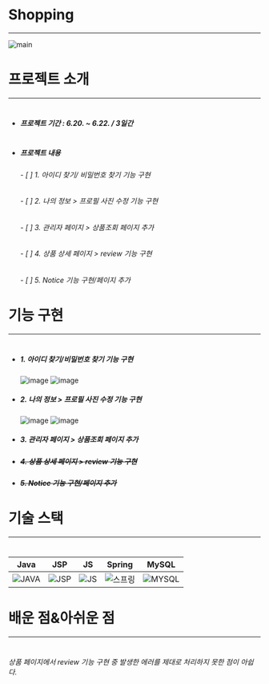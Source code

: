 # Shopping
---
![main](https://user-images.githubusercontent.com/103403612/174943640-569ff1e8-a23e-4ddf-8bc5-72f042ee93eb.jpg)
#
#
#
#
#
#

# 프로젝트 소개
---
#

- ##### 프로젝트 기간 : 6.20. ~ 6.22. / 3일간
#
- ##### 프로젝트 내용
    ###### - [ ] 1. 아이디 찾기/ 비밀번호 찾기 기능 구현
    ###### - [ ] 2. 나의 정보 > 프로필 사진 수정 기능 구현  
    ###### - [ ] 3. 관리자 페이지 > 상품조회 페이지 추가  
    ###### - [ ] 4. 상품 상세 페이지 > review 기능 구현  
    ###### - [ ] 5. Notice 기능 구현/페이지 추가  

#
#
#
#
#
#

# 기능 구현
---
#
- ##### 1. 아이디 찾기/비밀번호 찾기 기능 구현
    ![image](https://user-images.githubusercontent.com/103403612/174948406-2163025d-6622-4caf-841a-29ae913a7e97.png)
    ![image](https://user-images.githubusercontent.com/103403612/174948678-f639ac2f-5f79-421d-a8c8-002b35f5c9ee.png)

- ##### 2. 나의 정보 > 프로필 사진 수정 기능 구현  
    ![image](https://user-images.githubusercontent.com/103403612/174954948-27ce62a7-a9b7-454f-aa78-e884a9478dcf.png)
    ![image](https://user-images.githubusercontent.com/103403612/174954983-6368ef70-e266-455e-9879-7d842078a6b6.png)
- ##### 3. 관리자 페이지 > 상품조회 페이지 추가  
    
- ##### ~~4. 상품 상세 페이지 > review 기능 구현~~  
- ##### ~~5. Notice 기능 구현/페이지 추가~~  



# 기술 스택
---
#
#
|Java|JSP|JS|Spring|MySQL|
|:---:|:---:|:---:|:---:|:---:|
|![JAVA](https://user-images.githubusercontent.com/103403612/174952536-c06d2e1d-e8af-49fe-8a0f-6c72bf590a1e.JPG)|![JSP](https://user-images.githubusercontent.com/103403612/174952230-b2b265cd-4d6d-4239-8f82-cc43114d017c.png)|![JS](https://user-images.githubusercontent.com/103403612/174952068-e00e1186-cabd-4ba8-84c3-800d758ac4e0.png)|![스프링](https://user-images.githubusercontent.com/103403612/174951680-88c6a58c-ff8b-4188-ae78-6e4cb7b9c3d1.png)|![MYSQL](https://user-images.githubusercontent.com/103403612/174951949-b9132da1-d6e4-41c9-ba42-5e76784afb20.jpg)|



# 배운 점&아쉬운 점
---
#
 ###### 상품 페이지에서 review 기능 구현 중 발생한 에러를 제대로 처리하지 못한 점이 아쉽다.
